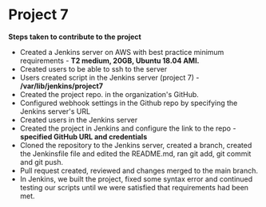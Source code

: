 # Project 7
**Steps taken to contribute to the project**
- Created a Jenkins server on AWS with best practice minimum requirements - **T2 medium, 20GB, Ubuntu 18.04 AMI.**
- Created users to be able to ssh to the server
- Users created script in the Jenkins server (project 7) - **/var/lib/jenkins/project7**
- Created the project repo. in the organization's GitHub.
- Configured webhook settings in the Github repo by specifying the Jenkins server's URL
- Created users in the Jenkins server
- Created the project in Jenkins and configure the link to the repo - **specified GitHub URL and credentials**
- Cloned the repository to the Jenkins server, created a branch, created the Jenkinsfile file and edited the README.md, ran git add, git commit and git push.
- Pull request created, reviewed and changes merged to the main branch.
- In Jenkins, we built the project, fixed some syntax error and continued testing our scripts until we were satisfied that requirements had been met. 
